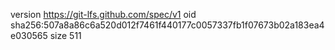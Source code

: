 version https://git-lfs.github.com/spec/v1
oid sha256:507a8a86c6a520d012f7461f440177c0057337fb1f07673b02a183ea4e030565
size 511
